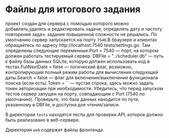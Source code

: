 # Файлы для итогового задания
проект создан для сервера с помощью которого можно добавлять,удалять и редактировать задачи, определять дату и частоту повторения задач.
задания повышенной сложности не решались.
По умолчанию сервер запускается на порту `7540`.В браузере и клиентах обращайтесь по адресу http://localhost:7540
tests/settings.go. Там определены следующие переменные:Port = 7540 — порт, на котором должен работать тестируемый сервер. DBFile = "../scheduler.db" — путь к файлу базы данных SQLite, которую должен использовать код в тестах.FullNextDate = false — логический флаг, возможно, контролирующий полный режим работы для вычисления следующей даты.Search = false — флаг для включения/выключения функционала поиска (если есть).Token = `` — пустая строка, здесь можно задать токен авторизации при необходимости.
Убедитесь, что перед запуском тестов сервер запущен на порту, совпадающим с Port (7540 по умолчанию). Проверьте, что база данных находится по пути, указанному в DBFile, и доступна для чтения/записи.


В директории `tests` находятся тесты для проверки API, которое должно быть реализовано в веб-сервере.


Директория `web` содержит файлы фронтенда.
